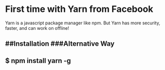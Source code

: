 # First time with Yarn from Facebook
Yarn is a javascript package manager like npm.
But Yarn has more security, faster, and can work on offline!

##Installation
###Alternative Way
---
$ npm install yarn -g
---
